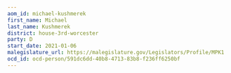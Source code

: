 ```yaml
---
aom_id: michael-kushmerek
first_name: Michael
last_name: Kushmerek
district: house-3rd-worcester
party: D
start_date: 2021-01-06
malegislature_url: https://malegislature.gov/Legislators/Profile/MPK1
ocd_id: ocd-person/591dc6dd-40b8-4713-83b8-f236ff6250bf
---
```

